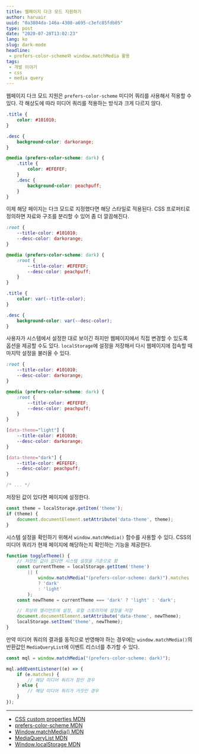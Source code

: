 ```yaml
---
title: 웹페이지 다크 모드 지원하기
author: haruair
uuid: "0a3804da-146a-4308-a695-c3efc85fdb05"
type: post
date: "2020-07-28T13:02:23"
lang: ko
slug: dark-mode
headline:
 - prefers-color-scheme와 window.matchMedia 활용
tags:
 - 개발 이야기
 - css
 - media query
---
```


웹페이지 다크 모드 지원은 `prefers-color-scheme` 미디어 쿼리를 사용해서 적용할 수 있다. 각 해상도에 따라 미디어 쿼리를 적용하는 방식과 크게 다르지 않다.

```css
.title {
    color: #101010;
}

.desc {
    background-color: darkorange;
}

@media (prefers-color-scheme: dark) {
    .title {
        color: #EFEFEF;
    }
    .desc {
        background-color: peachpuff;
    }
}
```

이제 해당 페이지는 다크 모드로 지정했다면 해당 스타일로 적용된다. CSS 프로퍼티로 정의하면 자료와 구조를 분리할 수 있어 좀 더 깔끔해진다.

```css
:root {
    --title-color: #101010;
    --desc-color: darkorange;
}

@media (prefers-color-scheme: dark) {
    :root {
        --title-color: #EFEFEF;
        --desc-color: peachpuff;
    }
}

.title {
    color: var(--title-color);
}

.desc {
    background-color: var(--desc-color);
}
```

사용자가 시스템에서 설정한 대로 보이긴 하지만 웹페이지에서 직접 변경할 수 있도록 옵션을 제공할 수도 있다. `localStorage`에 설정을 저장해서 다시 웹페이지에 접속할 때 마지막 설정을 불러올 수 있다.

```css
:root {
    --title-color: #101010;
    --desc-color: darkorange;
}

@media (prefers-color-scheme: dark) {
    :root {
        --title-color: #EFEFEF;
        --desc-color: peachpuff;
    }
}

[data-theme="light"] {
    --title-color: #101010;
    --desc-color: darkorange;
}

[data-theme="dark"] {
    --title-color: #EFEFEF;
    --desc-color: peachpuff;
}

/* ... */
```

저장된 값이 있다면 페이지에 설정한다.

```js
const theme = localStorage.getItem('theme');
if (theme) {
    document.documentElement.setAttribute('data-theme', theme);
}
```

시스템 설정을 확인하기 위해서 `window.matchMedia()` 함수를 사용할 수 있다. CSS의 미디어 쿼리가 현재 페이지에 해당하는지 확인하는 기능을 제공한다.

```js
function toggleTheme() {
    // 저장된 값이 없다면 시스템 설정을 기준으로 함
    const currentTheme = localStorage.getItem('theme')
        || (
            window.matchMedia("(prefers-color-scheme: dark)").matches
            ? 'dark'
            : 'light'
        );
    const newTheme = currentTheme === 'dark' ? 'light' : 'dark';

    // 최상위 엘리먼트에 설정, 로컬 스토리지에 설정을 저장
    document.documentElement.setAttribute('data-theme', newTheme);
    localStorage.setItem('theme', newTheme);
}
```

만약 미디어 쿼리의 결과를 동적으로 반영해야 하는 경우에는 `window.matchMedia()`의 반환값인 `MediaQueryList`에 이벤트 리스너를 추가할 수 있다.

```js
const mql = window.matchMedia("(prefers-color-scheme: dark)");

mql.addEventListener((e) => {
    if (e.matches) {
        // 해당 미디어 쿼리가 참인 경우
    } else {
        // 해당 미디어 쿼리가 거짓인 경우
    }
});
```

----

- [CSS custom properties MDN](https://developer.mozilla.org/en-US/docs/Web/CSS/Using_CSS_custom_properties)
- [prefers-color-scheme MDN](https://developer.mozilla.org/en-US/docs/Web/CSS/@media/prefers-color-scheme)
- [Window.matchMedia() MDN](https://developer.mozilla.org/en-US/docs/Web/API/Window/matchMedia)
- [MediaQueryList MDN](https://developer.mozilla.org/en-US/docs/Web/API/MediaQueryList)
- [Window.localStorage MDN](https://developer.mozilla.org/en-US/docs/Web/API/Window/localStorage)

